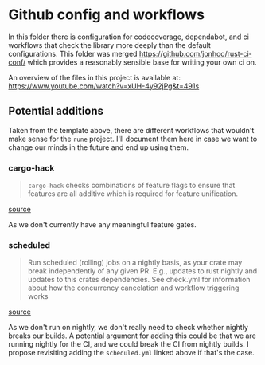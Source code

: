 # Github config and workflows

In this folder there is configuration for codecoverage, dependabot, and ci
workflows that check the library more deeply than the default configurations. This folder was merged <https://github.com/jonhoo/rust-ci-conf/> which provides a reasonably sensible base for writing your own ci on. 

An overview of the files in this project is available at:
<https://www.youtube.com/watch?v=xUH-4y92jPg&t=491s>

## Potential additions

Taken from the template above, there are different workflows that wouldn't make sense for the `rune` project. I'll document them here in case we want to change our minds in the future and end up using them.

### cargo-hack
> `cargo-hack` checks combinations of feature flags to ensure that features are all additive which is required for feature unification.

[source](https://github.com/jonhoo/rust-ci-conf/blob/main/.github/workflows/check.yml#L77)

As we don't currently have any meaningful feature gates.

### scheduled
> Run scheduled (rolling) jobs on a nightly basis, as your crate may break independently of any given PR. E.g., updates to rust nightly and updates to this crates dependencies. See check.yml for information about how the concurrency cancelation and workflow triggering works

[source](https://github.com/jonhoo/rust-ci-conf/blob/main/.github/workflows/scheduled.yml#L1)

As we don't run on nightly, we don't really need to check whether nightly breaks our builds. A potential argument for adding this could be that we are running nightly for the CI, and we could break the CI from nightly builds. I propose revisiting adding the `scheduled.yml` linked above if that's the case.

